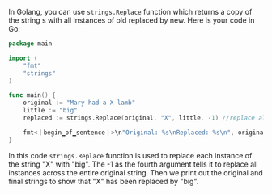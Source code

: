 In Golang, you can use `strings.Replace` function which returns a copy of the string s with all instances of old replaced by new. Here is your code in Go:

```go
package main

import (
	"fmt"
	"strings"
)

func main() {
	original := "Mary had a X lamb"
	little := "big"
	replaced := strings.Replace(original, "X", little, -1) //replace all instances of X in original string with big

	fmt<｜begin▁of▁sentence｜>\n"Original: %s\nReplaced: %s\n", original, replaced)
}
```
In this code `strings.Replace` function is used to replace each instance of the string "X" with "big". The -1 as the fourth argument tells it to replace all instances across the entire original string. Then we print out the original and final strings to show that "X" has been replaced by "big".

